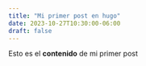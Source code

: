 ```yaml
---
title: "Mi primer post en hugo"
date: 2023-10-27T10:30:00-06:00
draft: false
---
```


Esto es el  **contenido** de mi primer post